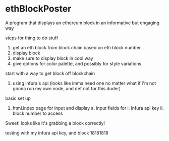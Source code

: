# ethBlockPoster
A program that displays an ethereum block in an informative but engaging way

steps for thing to do stuff
1. get an eth block from block chain based on eth block number
2. display block
3. make sure to display block in cool way
4. give options for color palette, and possibly for style variations

start with a way to get block off blockchain
1. using infura's api (looks like imma need one no matter what if i'm not gonna run my own node, and def not for this duder)

basic set up
1. html.index page for input and display
    a. input fields for
        i. infura api key
        ii. block number to access

Sweet! looks like it's grabbing a block correctly!

testing with my infura api key, and block 18181818